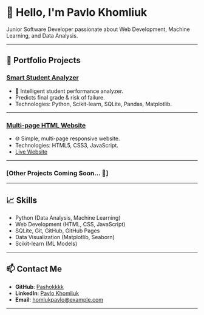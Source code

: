# 👋 Hello, I'm Pavlo Khomliuk

Junior Software Developer passionate about Web Development, Machine Learning, and Data Analysis.

---

## 🚀 Portfolio Projects

### [Smart Student Analyzer](https://github.com/Pashokkkk/student_analyzer)
- 🧠 Intelligent student performance analyzer.
- Predicts final grade & risk of failure.
- Technologies: Python, Scikit-learn, SQLite, Pandas, Matplotlib.

---

### [Multi-page HTML Website](https://github.com/Pashokkkk/monopoly_club_website)
- 🌐 Simple, multi-page responsive website.
- Technologies: HTML5, CSS3, JavaScript.
- [Live Website](https://pashokkkk.github.io/my-website/)

---

### [Other Projects Coming Soon... 🚧]

---

## 📈 Skills

- Python (Data Analysis, Machine Learning)
- Web Development (HTML, CSS, JavaScript)
- SQLite, Git, GitHub, GitHub Pages
- Data Visualization (Matplotlib, Seaborn)
- Scikit-learn (ML Models)

---

## 📫 Contact Me

- **GitHub**: [Pashokkkk](https://github.com/Pashokkkk)
- **LinkedIn**: [Pavlo Khomliuk](https://www.linkedin.com/in/pavlo-khomliuk-234799251/)
- **Email**: homlukpavlo@example.com 

---
